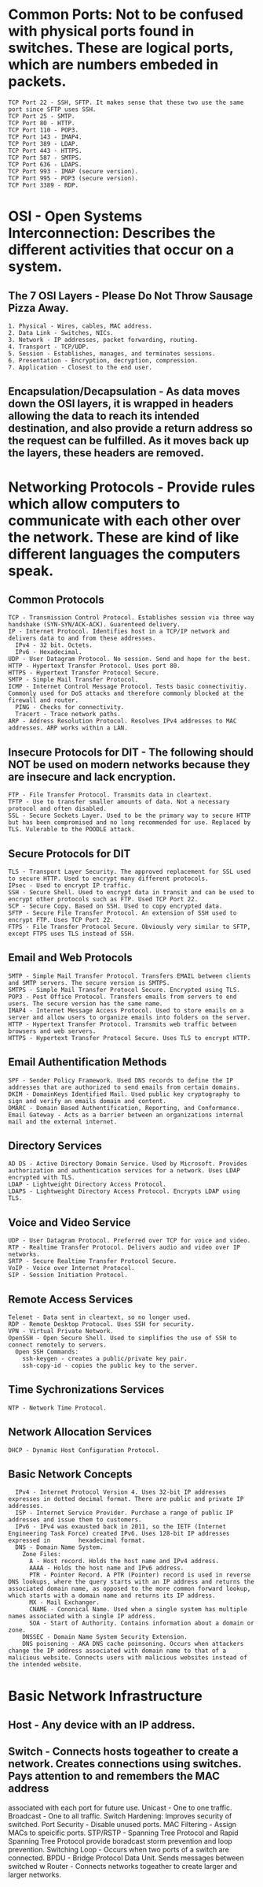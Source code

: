 # Common Ports: Not to be confused with physical ports found in switches. These are logical ports, which are numbers embeded in packets.
    TCP Port 22 - SSH, SFTP. It makes sense that these two use the same port since SFTP uses SSH.
    TCP Port 25 - SMTP.
    TCP Port 80 - HTTP.
    TCP Port 110 - POP3.
    TCP Port 143 - IMAP4.
    TCP Port 389 - LDAP.
    TCP Port 443 - HTTPS.
    TCP Port 587 - SMTPS.
    TCP Port 636 - LDAPS.
    TCP Port 993 - IMAP (secure version).
    TCP Port 995 - POP3 (secure version).
    TCP Port 3389 - RDP.
# OSI - Open Systems Interconnection: Describes the different activities that occur on a system.
## The 7 OSI Layers - Please Do Not Throw Sausage Pizza Away.
    1. Physical - Wires, cables, MAC address.
    2. Data Link - Switches, NICs.
    3. Network - IP addresses, packet forwarding, routing.
    4. Transport - TCP/UDP.
    5. Session - Establishes, manages, and terminates sessions.
    6. Presentation - Encryption, decryption, compression.
    7. Application - Closest to the end user.
## Encapsulation/Decapsulation - As data moves down the OSI layers, it is wrapped in headers allowing the data to reach its intended destination, and also provide a return address so the request can be fulfilled. As it moves back up the layers, these headers are removed.
# Networking Protocols - Provide rules which allow computers to communicate with each other over the network. These are kind of like different languages the computers speak.
## Common Protocols
    TCP - Transmission Control Protocol. Establishes session via three way handshake (SYN-SYN/ACK-ACK). Guarenteed delivery.
    IP - Internet Protocol. Identifies host in a TCP/IP network and delivers data to and from these addresses.
      IPv4 - 32 bit. Octets.
      IPv6 - Hexadecimal.
    UDP - User Datagram Protocol. No session. Send and hope for the best.
    HTTP - Hypertext Transfer Protocol. Uses port 80.
    HTTPS - Hypertext Transfer Protocol Secure.
    SMTP - Simple Mail Transfer Protocol.
    ICMP - Internet Control Message Protocol. Tests basic connectivitiy. Commonly used for DoS attacks and therefore commonly blocked at the         firewall and router.
      PING - Checks for connectivity.
      Tracert - Trace network paths.
    ARP - Address Resolution Protocol. Resolves IPv4 addresses to MAC addresses. ARP works within a LAN.
## Insecure Protocols for DIT - The following should NOT be used on modern networks because they are insecure and lack encryption.
    FTP - File Transfer Protocol. Transmits data in cleartext.
    TFTP - Use to transfer smaller amounts of data. Not a necessary protocol and often disabled.
    SSL - Secure Sockets Layer. Used to be the primary way to secure HTTP but has been compromised and no long recommended for use. Replaced by      TLS. Vulerable to the POODLE attack.
## Secure Protocols for DIT
    TLS - Transport Layer Security. The approved replacement for SSL used to secure HTTP. Used to encrypt many different protocols.
    IPsec - Used to encrypt IP traffic.
    SSH - Secure Shell. Used to encrypt data in transit and can be used to encrypt other protocols such as FTP. Used TCP Port 22.
    SCP - Secure Copy. Based on SSH. Used to copy encrypted data.
    SFTP - Secure File Transfer Protocol. An extension of SSH used to encrypt FTP. Uses TCP Port 22.
    FTPS - File Transfer Protocol Secure. Obviously very similar to SFTP, except FTPS uses TLS instead of SSH.
## Email and Web Protocols
    SMTP - Simple Mail Transfer Protocol. Transfers EMAIL between clients and SMTP servers. The secure version is SMTPS.
    SMTPS - Simple Mail Transfer Protocol Secure. Encrypted using TLS.
    POP3 - Post Office Protocol. Transfers emails from servers to end users. The secure version has the same name.
    IMAP4 - Internet Message Access Protocol. Used to store emails on a server and allow users to organize emails into folders on the server.
    HTTP - Hypertext Transfer Protocol. Transmits web traffic between browsers and web servers.
    HTTPS - Hypertext Transfer Protocol Secure. Uses TLS to encrypt HTTP.
## Email Authentification Methods
    SPF - Sender Policy Framework. Used DNS records to define the IP addresses that are authorized to send emails from certain domains.
    DKIM - DomainKeys Identified Mail. Used public key cryptography to sign and verify an emails domain and content.
    DMARC - Domain Based Authentification, Reporting, and Conformance.
    Email Gateway - Acts as a barrier between an organizations internal mail and the external internet.
## Directory Services
    AD DS - Active Directory Domain Service. Used by Microsoft. Provides authorization and authentication services for a network. Uses LDAP          encrypted with TLS.
    LDAP - Lightweight Directory Access Protocol.
    LDAPS - Lightweight Directory Access Protocol. Encrypts LDAP using TLS.
## Voice and Video Service
    UDP - User Datagram Protocol. Preferred over TCP for voice and video.
    RTP - Realtime Transfer Protocol. Delivers audio and video over IP networks.
    SRTP - Secure Realtime Transfer Protocol Secure.
    VoIP - Voice over Internet Protocol.
    SIP - Session Initiation Protocol.
## Remote Access Services
    Telenet - Data sent in cleartext, so no longer used.
    RDP - Remote Desktop Protocol. Uses SSH for security.
    VPN - Virtual Private Network.
    OpenSSH - Open Secure Shell. Used to simplifies the use of SSH to connect remotely to servers.
      Open SSH Commands:
        ssh-keygen - creates a public/private key pair.
        ssh-copy-id - copies the public key to the server.
## Time Sychronizations Services
    NTP - Network Time Protocol.
## Network Allocation Services
    DHCP - Dynamic Host Configuration Protocol.
## Basic Network Concepts
      IPv4 - Internet Protocol Version 4. Uses 32-bit IP addresses expresses in dotted decimal format. There are public and private IP addresses.
      ISP - Internet Service Provider. Purchase a range of public IP addresses and issue them to customers.
      IPv6 - IPv4 was exausted back in 2011, so the IETF (Internet Engineering Task Force) created IPv6. Uses 128-bit IP addresses expressed in        hexadecimal format.
      DNS - Domain Name System.
        Zone Files:
          A - Host record. Holds the host name and IPv4 address.
          AAAA - Holds the host name and IPv6 address.
          PTR - Pointer Record. A PTR (Pointer) record is used in reverse DNS lookups, where the query starts with an IP address and returns the associated domain name, as opposed to the more common forward lookup, which starts with a domain name and returns its IP address.
          MX - Mail Exchanger.
          CNAME - Cononical Name. Used when a single system has multiple names associated with a single IP address.
          SOA - Start of Authority. Contains information about a domain or zone.
        DNSSEC - Domain Name System Security Extension. 
        DNS poisoning - AKA DNS cache poinsoning. Occurs when attackers change the IP address associated with domain name to that of a malicious website. Connects users with malicious websites instead of the intended website.
# Basic Network Infrastructure
## Host - Any device with an IP address.
## Switch - Connects hosts togeather to create a network. Creates connections using switches. Pays attention to and remembers the MAC address 
associated with each port for future use.
Unicast - One to one traffic.
Broadcast - One to all traffic.
Switch Hardening: Improves security of switched.
Port Security - Disable unused ports.
MAC Filtering - Assign MACs to speicific ports.
STP/RSTP - Spanning Tree Protocol and Rapid Spanning Tree Protocol provide boradcast storm prevention and loop prevention.
Switching Loop - Occurs when two ports of a switch are connected.
BPDU - Bridge Protocol Data Unit. Sends messages between switched w
Router - Connects networks togeather to create larger and larger networks.

